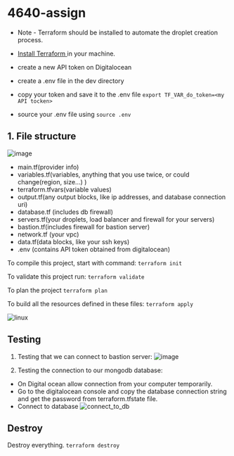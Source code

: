 # 4640-assign
* Note - Terraform should be installed to automate the droplet creation process.

* [Install Terraform ](https://developer.hashicorp.com/terraform/tutorials/aws-get-started/install-cli) in your machine. 
* create a new API token on Digitalocean
* create a .env file in the dev directory
* copy your token and save it to the .env file ``` export TF_VAR_do_token=<my API tocken> ```
* source your .env file using ``` source .env ```

## 1. File structure 
![image](https://user-images.githubusercontent.com/78824700/204157753-27fbb9aa-e2d3-45b5-aaf4-85ea7ae8faa2.png)

- main.tf(provider info)
- variables.tf(variables, anything that you use twice, or could change(region, size…) )
- terraform.tfvars(variable values)
- output.tf(any output blocks, like ip addresses, and database connection uri)
- database.tf (includes db firewall)
- servers.tf(your droplets, load balancer and firewall for your servers)
- bastion.tf(includes firewall for bastion server)
- network.tf (your vpc)
- data.tf(data blocks, like your ssh keys)
- .env (contains API token obtained from digitalocean)

To compile this project, start with command:
``` terraform init ```

To validate this project run:
``` terraform validate ```

To plan the project 
``` terraform plan ```

To build all the resources defined in these files: ``` terraform apply ```

![linux](https://user-images.githubusercontent.com/78824700/204157995-cce56109-4ecb-4177-a9c1-b85546a44079.JPG)

## Testing 
1. Testing that we can connect to bastion server:
![image](https://user-images.githubusercontent.com/78824700/204158159-17971818-4e39-4162-a29c-28165c2ee904.png)

2. Testing the connection to our mongodb database:
* On Digital ocean allow connection from your computer temporarily. 
* Go to the digitalocean console and copy the database connection string and get the password from terraform.tfstate file.
* Connect to database 
![connect_to_db](https://user-images.githubusercontent.com/78824700/204158437-77254854-9218-4f3d-af50-02bc385da37b.JPG)

## Destroy 
Destroy everything. 
``` terraform destroy ```


